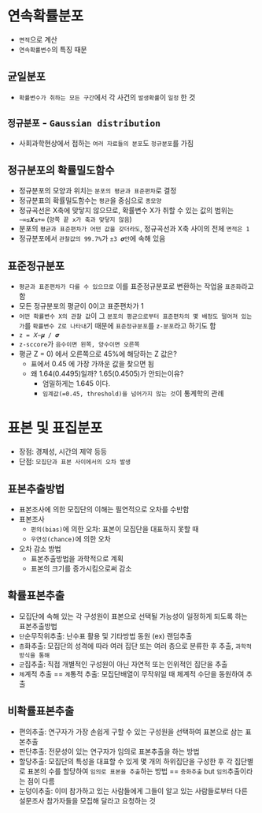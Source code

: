 # 연속확률분포
- `면적`으로 계산 
- `연속확률변수`의 특징 때문

## 균일분포
- `확률변수가 취하는 모든 구간`에서 각 사건의 `발생확률`이 `일정` 한 것
  
## `정규분포` - `Gaussian distribution`
- 사회과학현상에서 접하는 `여러 자료들의 분포`도 `정규분포`를 가짐

## 정규분포의 확률밀도함수
- 정규분포의 모양과 위치는 `분포의 평균과 표준편차`로 결정
- 정규분표의 확률밀도함수는 `평균`을 중심으로 `종모양`
- 정규곡선은 X축에 맞닿지 않으므로, 확률변수 X가 취할 수 있는 값의 범위는 `−∞≤𝑿≤+∞` (`양쪽 끝 x가 축과 맞닿지 않음`)
- 분포의 `평균과 표준편차가 어떤 값을 갖더라도`, 정규곡선과 X축 사이의 전체 `면적은 1`
- 정규분포에서 `관찰값의 99.7%`가 `±3 𝝈안`에 속해 있음

## 표준정규분포
- `평균과 표준편차가 다를 수 있으므로` 이를 표준정규분포로 변환하는 작업을 `표준화`라고 함
- 모든 정규분포의 평균이 0이고 표준편차가 1
- `어떤 확률변수 X의 관찰 값`이 그 `분포의 평균으로부터 표준편차의 몇 배정도 떨어져 있는가`를 `확률변수 Z로 나타내`기 때문에 `표준정규분포`를 `z-분포`라고 하기도 함
- `z = 𝑋−𝝁 / 𝝈`
- `z-sccore`가 `음수이면 왼쪽, 양수이면 오른쪽`
- 평균 Z = 0) 에서 오른쪽으로 45%에 해당하는 Z 값은?
  - 표에서 0.45 에 가장 가까운 값을 찾으면 됨
  - 왜 1.64(0.4495)일까? 1.65(0.4505)가 안되는이유?
    - 엄밀하게는 1.645 이다.
    - `임계값(=0.45, threshold)을 넘어가지 않는 것`이 통계학의 관례

# 표본 및 표집분포
- 장점: 경제성, 시간의 제약 등등
- 단점: `모집단과 표본 사이에서의 오차 발생`

## 표본추출방법
- 표본조사에 의한 모집단의 이해는 필연적으로 오차를 수반함
- 표본조사
  - `편의(bias)`에 의한 오차: 표본이 모집단을 대표하지 못할 때
  - `우연성(chance)`에 의한 오차
- 오차 감소 방법
  - 표본추출방법을 과학적으로 계획
  - 표본의 크기를 증가시킴으로써 감소

## 확률표본추출
- 모집단에 속해 있는 각 구성원이 표본으로 선택될 가능성이 일정하게 되도록 하는 표본추출방법
- `단`순무작위추출: 난수표 활용 및 기타방법 동원 (ex) 랜덤추출
- `층`화추출: 모집단의 성격에 따라 여러 집단 또는 여러 층으로 분류한 후 추출, `과학적 방식을 통해`
- `군`집추출: 직접 개별적인 구성원이 아닌 자연적 또는 인위적인 집단을 추출
- `체`계적 추출 == `계`통적 추출: 모집단배열이 무작위일 때 체계적 수단을 동원하여 추출

## 비확률표본추출
- 편의추출: 연구자가 가장 손쉽게 구할 수 있는 구성원을 선택하여 표본으로 삼는 표본추출
- 판단추출: 전문성이 있는 연구자가 임의로 표본추출을 하는 방법
- 할당추출: 모집단의 특성을 대표할 수 있게 몇 개의 하위집단을 구성한 후 각 집단별로 표본의 수를 할당하여 `임의로 표본을 추출`하는 방법 == `층화추출` but `임의`추출이라는 점이 다름
- 눈덩이추출: 이미 참가하고 있는 사람들에게 그들이 알고 있는 사람들로부터
다른 설문조사 참가자들을 모집해 달라고 요청하는 것